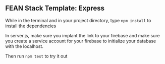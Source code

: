 ## FEAN Stack Template: Express

While in the terminal and in your project directory, type `npm install` to install the dependencies

In server.js, make sure you implant the link to your firebase and make sure you create a service account for your firebase to initialize your database with the localhost.

Then run `npm test` to try it out
